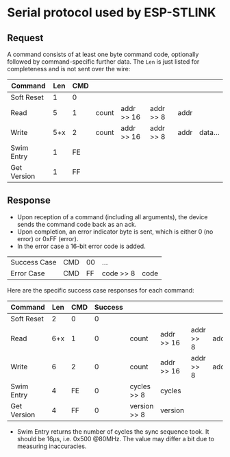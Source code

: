 # Serial protocol used by ESP-STLINK

## Request

A command consists of at least one byte command code, optionally followed
by command-specific further data. The `Len` is just listed for completeness
and is not sent over the wire:

| Command     | Len | CMD |       |            |           |      |       |
|-------------|-----|-----|-------|------------|-----------|------|-------|
| Soft Reset  | 1   | 0   |       |            |           |      |       |
| Read        | 5   | 1   | count | addr >> 16 | addr >> 8 | addr |       |
| Write       | 5+x | 2   | count | addr >> 16 | addr >> 8 | addr | data… |
| Swim Entry  | 1   | FE  |       |            |           |      |       |
| Get Version | 1   | FF  |       |            |           |      |       |

## Response

* Upon reception of a command (including all arguments), the device sends
  the command code back as an ack.
* Upon completion, an error indicator byte is sent, which is either 0 (no
  error) or 0xFF (error).
* In the error case a 16-bit error code is added.

|              |     |    |           |      |
|--------------|-----|----|-----------|------|
| Success Case | CMD | 00 | …         |      |
| Error Case   | CMD | FF | code >> 8 | code |

Here are the specific success case responses for each command:

| Command     | Len | CMD | Success |              |            |           |      |       |
|-------------|-----|-----|---------|--------------|------------|-----------|------|-------|
| Soft Reset  | 2   | 0   | 0       |              |            |           |      |       |
| Read        | 6+x | 1   | 0       | count        | addr >> 16 | addr >> 8 | addr | data… |
| Write       | 6   | 2   | 0       | count        | addr >> 16 | addr >> 8 | addr |       |
| Swim Entry  | 4   | FE  | 0       | cycles >> 8  | cycles     |           |      |       |
| Get Version | 4   | FF  | 0       | version >> 8 | version    |           |      |       |

* Swim Entry returns the number of cycles the sync sequence took.
  It should be 16μs, i.e. 0x500 @80MHz. The value may differ a bit due to
  measuring inaccuracies.



